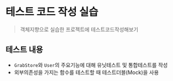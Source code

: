 # 테스트 코드 작성 실습

> 객체지향으로 실습한 프로젝트에 테스트코드작성해보기

## 테스트 내용

- `GrabStore`와 `User`의 주요기능에 대해 유닛테스트 및 통합테스트를 작성
- 외부의존성을 가지는 함수를 테스트할 때 테스트더블(Mock)을 사용

